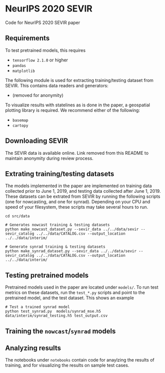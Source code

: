 # NeurIPS 2020 SEVIR
Code for NeurIPS 2020 SEVIR paper


## Requirements

To test pretrained models, this requires

* `tensorflow 2.1.0` or higher
* `pandas`
* `matplotlib`

The following module is used for extracting training/testing dataset from SEVIR.  This contains data readers and generators:

* (removed for anonymity)

To visualize results with statelines as is done in the paper, a geospatial plotting library is required.  We recommend either of the following:

* `basemap`
* `cartopy`


## Downloading SEVIR

The SEVIR data is available online.   Link removed from this README to maintain anonymity during review process.


## Extrating training/testing datasets

The models implemented in the paper are implemented on training data collected prior to June 1, 2019, and testing data collected after June 1, 2019.  These datasets can be extrated from SEVIR by running the following scripts (one for nowcasting, and one for synrad).  Depending on your CPU and speed of your filesystem, these scripts may take several hours to run. 


```
cd src/data

# Generates nowcast training & testing datasets
python make_nowcast_dataset.py --sevir_data ../../data/sevir --sevir_catalog ../../data/CATALOG.csv --output_location ../../data/interim/

# Generate synrad training & testing datasets
python make_synrad_dataset.py --sevir_data ../../data/sevir --sevir_catalog ../../data/CATALOG.csv --output_location ../../data/interim/
```

## Testing pretrained models

Pretrained models used in the paper are located under `models/`.  To run test metrics on these datasets, run the `test_*.py` scripts and point to the pretrained model, and the test dataset.  This shows an example

```
# Test a trained synrad model
python test_synrad.py  models/synrad_mse.h5 data/interim/synrad_testing.h5 test_output.csv
```

## Training the `nowcast`/`synrad` models


## Analyzing results

The notebooks under `notebooks` contain code for anaylzing the results of training, and for visualizing the results on sample test cases.










